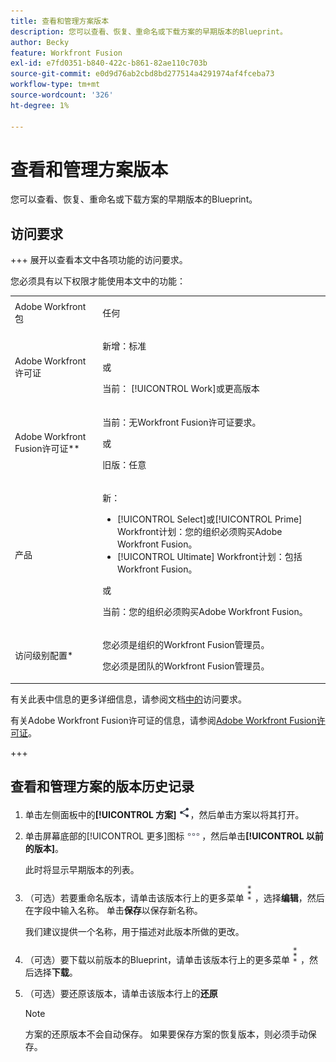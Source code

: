 ```yaml
---
title: 查看和管理方案版本
description: 您可以查看、恢复、重命名或下载方案的早期版本的Blueprint。
author: Becky
feature: Workfront Fusion
exl-id: e7fd0351-b840-422c-b861-82ae110c703b
source-git-commit: e0d9d76ab2cbd8bd277514a4291974af4fceba73
workflow-type: tm+mt
source-wordcount: '326'
ht-degree: 1%

---
```


# 查看和管理方案版本

您可以查看、恢复、重命名或下载方案的早期版本的Blueprint。

## 访问要求

+++ 展开以查看本文中各项功能的访问要求。

您必须具有以下权限才能使用本文中的功能：

<table style="table-layout:auto">
 <col> 
 <col> 
 <tbody> 
  <tr> 
   <td role="rowheader">Adobe Workfront包</td> 
   <td> <p>任何</p> </td> 
  </tr> 
  <tr data-mc-conditions=""> 
   <td role="rowheader">Adobe Workfront许可证</td> 
   <td> <p>新增：标准</p><p>或</p><p>当前： [!UICONTROL Work]或更高版本</p> </td> 
  </tr> 
  <tr> 
   <td role="rowheader">Adobe Workfront Fusion许可证**</td> 
   <td>
   <p>当前：无Workfront Fusion许可证要求。</p>
   <p>或</p>
   <p>旧版：任意 </p>
   </td> 
  </tr> 
  <tr> 
   <td role="rowheader">产品</td> 
   <td>
   <p>新：</p> <ul><li>[!UICONTROL Select]或[!UICONTROL Prime] Workfront计划：您的组织必须购买Adobe Workfront Fusion。</li><li>[!UICONTROL Ultimate] Workfront计划：包括Workfront Fusion。</li></ul>
   <p>或</p>
   <p>当前：您的组织必须购买Adobe Workfront Fusion。</p>
   </td> 
  </tr>
  <tr data-mc-conditions=""> 
   <td role="rowheader">访问级别配置*</td> 
   <td> 
     <p>您必须是组织的Workfront Fusion管理员。</p>
     <p>您必须是团队的Workfront Fusion管理员。</p>
   </td> 
  </tr> 
   </td> 
  </tr> 
 </tbody> 
</table>

有关此表中信息的更多详细信息，请参阅文档[中的](/help/workfront-fusion/references/licenses-and-roles/access-level-requirements-in-documentation.md)访问要求。

有关Adobe Workfront Fusion许可证的信息，请参阅[Adobe Workfront Fusion许可证](/help/workfront-fusion/set-up-and-manage-workfront-fusion/licensing-operations-overview/license-automation-vs-integration.md)。

+++

<!--procedure - open, optional add comment, optional restore version-->

## 查看和管理方案的版本历史记录

1. 单击左侧面板中的&#x200B;**[!UICONTROL 方案]** ![方案图标](assets/scenarios-icon.png)，然后单击方案以将其打开。
1. 单击屏幕底部的[!UICONTROL 更多]图标![更多图标](assets/more-icon.png)，然后单击&#x200B;**[!UICONTROL 以前的版本]**。

   此时将显示早期版本的列表。
1. （可选）若要重命名版本，请单击该版本行上的更多菜单![更多菜单](assets/more-icon-vertical.png)，选择&#x200B;**编辑**，然后在字段中输入名称。 单击&#x200B;**保存**&#x200B;以保存新名称。

   我们建议提供一个名称，用于描述对此版本所做的更改。
1. （可选）要下载以前版本的Blueprint，请单击该版本行上的更多菜单![更多菜单](assets/more-icon-vertical.png)，然后选择&#x200B;**下载**。
1. （可选）要还原该版本，请单击该版本行上的&#x200B;**还原**


   >[!NOTE]
   >
   >方案的还原版本不会自动保存。 如果要保存方案的恢复版本，则必须手动保存。
